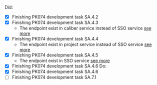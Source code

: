Did:
- [x] Finishing PK074 development task SA.4.2
- [x] Finishing PK074 development task SA.4.3
	- The endpoint exist in caliber service instead of SSO service [see more](https://sampingan.atlassian.net/browse/KSB-9916?focusedCommentId=50856)
- [x] Finishing PK074 development task SA.4.4
	- The endpoint exist in project service instead of SSO service [see more](https://sampingan.atlassian.net/browse/KSB-9917?focusedCommentId=50857)
- [x] Finishing PK074 development task SA.4.5
	- The endpoint exist in SSO service [see more](https://sampingan.atlassian.net/browse/KSB-9918?focusedCommentId=50858)
- [x] Finishing PK074 development task SA.4.6
Do:
- [x] Finishing PK074 development task SA.4.6
- [ ] Finishing PK074 development task SA.7.1